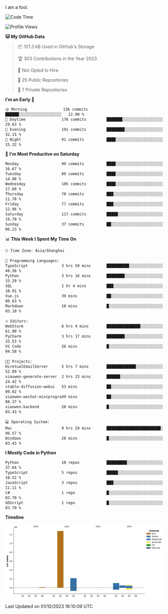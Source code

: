 I am a fool.

<!--START_SECTION:waka-->
![Code Time](http://img.shields.io/badge/Code%20Time-745%20hrs%2055%20mins-blue)

![Profile Views](http://img.shields.io/badge/Profile%20Views-1-blue)

**🐱 My GitHub Data** 

> 📦 121.3 kB Used in GitHub's Storage 
 > 
> 🏆 303 Contributions in the Year 2023
 > 
> 🚫 Not Opted to Hire
 > 
> 📜 25 Public Repositories 
 > 
> 🔑 7 Private Repositories 
 > 
**I'm an Early 🐤** 

```text
🌞 Morning                136 commits         ██████░░░░░░░░░░░░░░░░░░░   22.90 % 
🌆 Daytime                176 commits         ███████░░░░░░░░░░░░░░░░░░   29.63 % 
🌃 Evening                191 commits         ████████░░░░░░░░░░░░░░░░░   32.15 % 
🌙 Night                  91 commits          ████░░░░░░░░░░░░░░░░░░░░░   15.32 % 
```
📅 **I'm Most Productive on Saturday** 

```text
Monday                   99 commits          ████░░░░░░░░░░░░░░░░░░░░░   16.67 % 
Tuesday                  89 commits          ████░░░░░░░░░░░░░░░░░░░░░   14.98 % 
Wednesday                105 commits         ████░░░░░░░░░░░░░░░░░░░░░   17.68 % 
Thursday                 70 commits          ███░░░░░░░░░░░░░░░░░░░░░░   11.78 % 
Friday                   77 commits          ███░░░░░░░░░░░░░░░░░░░░░░   12.96 % 
Saturday                 117 commits         █████░░░░░░░░░░░░░░░░░░░░   19.70 % 
Sunday                   37 commits          ██░░░░░░░░░░░░░░░░░░░░░░░   06.23 % 
```


📊 **This Week I Spent My Time On** 

```text
🕑︎ Time Zone: Asia/Shanghai

💬 Programming Languages: 
TypeScript               3 hrs 59 mins       ██████████░░░░░░░░░░░░░░░   40.56 % 
Python                   3 hrs 16 mins       ████████░░░░░░░░░░░░░░░░░   33.29 % 
SQL                      1 hr 4 mins         ███░░░░░░░░░░░░░░░░░░░░░░   10.91 % 
Vue.js                   39 mins             ██░░░░░░░░░░░░░░░░░░░░░░░   06.63 % 
Markdown                 18 mins             █░░░░░░░░░░░░░░░░░░░░░░░░   03.10 % 

🔥 Editors: 
WebStorm                 6 hrs 4 mins        ███████████████░░░░░░░░░░   61.90 % 
PyCharm                  3 hrs 17 mins       ████████░░░░░░░░░░░░░░░░░   33.53 % 
VS Code                  26 mins             █░░░░░░░░░░░░░░░░░░░░░░░░   04.58 % 

🐱‍💻 Projects: 
HiretualEmailServer      5 hrs 7 mins        █████████████░░░░░░░░░░░░   52.09 % 
xiaowen-generate-server  2 hrs 23 mins       ██████░░░░░░░░░░░░░░░░░░░   24.42 % 
stable-diffusion-webui   53 mins             ██░░░░░░░░░░░░░░░░░░░░░░░   09.02 % 
xiaowen-wechat-miniprogra49 mins             ██░░░░░░░░░░░░░░░░░░░░░░░   08.37 % 
xiaowen-backend          20 mins             █░░░░░░░░░░░░░░░░░░░░░░░░   03.43 % 

💻 Operating System: 
Mac                      9 hrs 29 mins       ████████████████████████░   96.57 % 
Windows                  20 mins             █░░░░░░░░░░░░░░░░░░░░░░░░   03.43 % 
```

**I Mostly Code in Python** 

```text
Python                   10 repos            █████████░░░░░░░░░░░░░░░░   37.04 % 
TypeScript               5 repos             █████░░░░░░░░░░░░░░░░░░░░   18.52 % 
JavaScript               3 repos             ███░░░░░░░░░░░░░░░░░░░░░░   11.11 % 
C#                       1 repo              █░░░░░░░░░░░░░░░░░░░░░░░░   03.70 % 
GDScript                 1 repo              █░░░░░░░░░░░░░░░░░░░░░░░░   03.70 % 
```



**Timeline**

![Lines of Code chart](https://raw.githubusercontent.com/VeejaLiu/VeejaLiu/master/assets/bar_graph.png)


 Last Updated on 01/10/2023 18:10:09 UTC
<!--END_SECTION:waka-->
